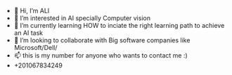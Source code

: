 - 👋 Hi, I’m ALI
- 👀 I’m interested in AI specially Computer vision
- 🌱 I’m currently learning  HOW to inciate the right learning path to achieve an AI task
- 💞️ I’m looking to collaborate with Big software companies like Microsoft/Dell/
- 📫  this is my number for anyone who wants to contact me :) 
- +201067834249
